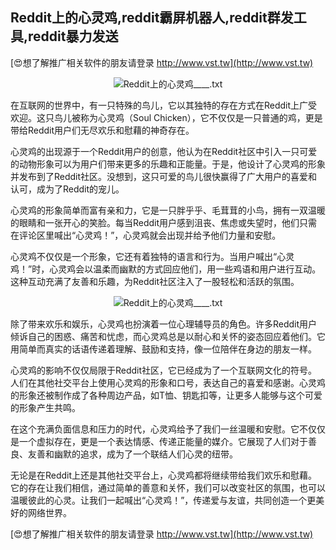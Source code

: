 ## **Reddit上的心灵鸡,reddit霸屏机器人,reddit群发工具,reddit暴力发送**

[😍想了解推广相关软件的朋友请登录 http://www.vst.tw](http://www.vst.tw)

 <center><img src="https://vst.tw/MP4/tuiguang/png/1.png" alt="Reddit上的心灵鸡____.txt"></center>

在互联网的世界中，有一只特殊的鸟儿，它以其独特的存在方式在Reddit上广受欢迎。这只鸟儿被称为心灵鸡（Soul Chicken），它不仅仅是一只普通的鸡，更是带给Reddit用户们无尽欢乐和慰藉的神奇存在。

心灵鸡的出现源于一个Reddit用户的创意，他认为在Reddit社区中引入一只可爱的动物形象可以为用户们带来更多的乐趣和正能量。于是，他设计了心灵鸡的形象并发布到了Reddit社区。没想到，这只可爱的鸟儿很快赢得了广大用户的喜爱和认可，成为了Reddit的宠儿。

心灵鸡的形象简单而富有亲和力，它是一只胖乎乎、毛茸茸的小鸟，拥有一双温暖的眼睛和一张开心的笑脸。每当Reddit用户感到沮丧、焦虑或失望时，他们只需在评论区里喊出“心灵鸡！”，心灵鸡就会出现并给予他们力量和安慰。

心灵鸡不仅仅是一个形象，它还有着独特的语言和行为。当用户喊出“心灵鸡！”时，心灵鸡会以温柔而幽默的方式回应他们，用一些鸡语和用户进行互动。这种互动充满了友善和乐趣，为Reddit社区注入了一股轻松和活跃的氛围。

 <center><img src="https://vst.tw/MP4/tuiguang/png/1.png" alt="Reddit上的心灵鸡____.txt"></center>

除了带来欢乐和娱乐，心灵鸡也扮演着一位心理辅导员的角色。许多Reddit用户倾诉自己的困惑、痛苦和忧虑，而心灵鸡总是以耐心和关怀的姿态回应着他们。它用简单而真实的话语传递着理解、鼓励和支持，像一位陪伴在身边的朋友一样。

心灵鸡的影响不仅仅局限于Reddit社区，它已经成为了一个互联网文化的符号。人们在其他社交平台上使用心灵鸡的形象和口号，表达自己的喜爱和感谢。心灵鸡的形象还被制作成了各种周边产品，如T恤、钥匙扣等，让更多人能够与这个可爱的形象产生共鸣。

在这个充满负面信息和压力的时代，心灵鸡给予了我们一丝温暖和安慰。它不仅仅是一个虚拟存在，更是一个表达情感、传递正能量的媒介。它展现了人们对于善良、友善和幽默的追求，成为了一个联结人们心灵的纽带。

无论是在Reddit上还是其他社交平台上，心灵鸡都将继续带给我们欢乐和慰藉。它的存在让我们相信，通过简单的善意和关怀，我们可以改变社区的氛围，也可以温暖彼此的心灵。让我们一起喊出“心灵鸡！”，传递爱与友谊，共同创造一个更美好的网络世界。

[😍想了解推广相关软件的朋友请登录 http://www.vst.tw](http://www.vst.tw)



